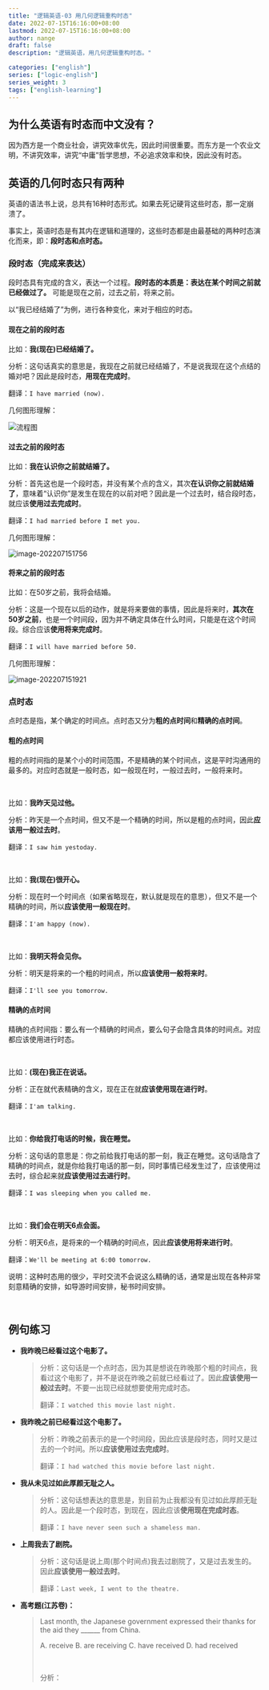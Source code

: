 ```yaml
---
title: "逻辑英语-03 用几何逻辑重构时态"
date: 2022-07-15T16:16:00+08:00
lastmod: 2022-07-15T16:16:00+08:00
author: nange
draft: false
description: "逻辑英语，用几何逻辑重构时态。"

categories: ["english"]
series: ["logic-english"]
series_weight: 3
tags: ["english-learning"]
---
```


## 为什么英语有时态而中文没有？

因为西方是一个商业社会，讲究效率优先，因此时间很重要。而东方是一个农业文明，不讲究效率，讲究“中庸”哲学思想，不必追求效率和快，因此没有时态。

## 英语的几何时态只有两种

英语的语法书上说，总共有16种时态形式。如果去死记硬背这些时态，那一定崩溃了。

事实上，英语时态是有其内在逻辑和道理的，这些时态都是由最基础的两种时态演化而来，即：**段时态和点时态。**

### 段时态（完成来表达）

段时态具有完成的含义，表达一个过程。**段时态的本质是：表达在某个时间之前就已经做过了。** 可能是现在之前，过去之前，将来之前。

以“我已经结婚了”为例，进行各种变化，来对于相应的时态。

#### 现在之前的段时态

比如：**我(现在)已经结婚了。**

分析：这句话真实的意思是，我现在之前就已经结婚了，不是说我现在这个点结的婚对吧？因此是段时态，**用现在完成时**。

翻译：`I have married (now). `

几何图形理解：

![流程图](/images/image-202207151720.jpg)

#### 过去之前的段时态

比如：**我在认识你之前就结婚了。**

分析：首先这也是一个段时态，并没有某个点的含义，其次**在认识你之前就结婚了**，意味着“认识你”是发生在现在的以前对吧？因此是一个过去时，结合段时态，就应该**使用过去完成时**。

翻译：`I had married before I met you.`

几何图形理解：

![image-202207151756](/images/image-202207151756-16578791723263.jpg)

#### 将来之前的段时态

比如：在50岁之前，我将会结婚。

分析：这是一个现在以后的动作，就是将来要做的事情，因此是将来时，**其次在50岁之前**，也是一个时间段，因为并不确定具体在什么时间，只能是在这个时间段。综合应该**使用将来完成时**。

翻译：`I will have married before 50.`

几何图形理解：

![image-202207151921](/images/image-202207151921.jpg)



### 点时态

点时态是指，某个确定的时间点。点时态又分为**粗的点时间**和**精确的点时间**。

#### 粗的点时间

粗的点时间指的是某个小的时间范围，不是精确的某个时间点，这是平时沟通用的最多的。对应时态就是一般时态，如一般现在时，一般过去时，一般将来时。

<br/>

比如：**我昨天见过他。**

分析：昨天是一个点时间，但又不是一个精确的时间，所以是粗的点时间，因此**应该用一般过去时**。

翻译：`I saw him yestoday.`

<br/>

比如：**我(现在)很开心。**

分析：现在时一个时间点（如果省略现在，默认就是现在的意思），但又不是一个精确的时间，所以**应该使用一般现在时**。

翻译：`I'am happy (now).`

<br/>

比如：**我明天将会见你。**

分析：明天是将来的一个粗的时间点，所以**应该使用一般将来时**。

翻译：`I'll see you tomorrow.`

#### 精确的点时间

精确的点时间指：要么有一个精确的时间点，要么句子会隐含具体的时间点。对应都应该使用进行时态。

<br/>

比如：**(现在)我正在说话。**

分析：正在就代表精确的含义，现在正在就**应该使用现在进行时**。

翻译：`I'am talking.`

<br/>

比如：**你给我打电话的时候，我在睡觉。**

分析：这句话的意思是：你之前给我打电话的那一刻，我正在睡觉。这句话隐含了精确的时间点，就是你给我打电话的那一刻，同时事情已经发生过了，应该使用过去时，综合起来就**应该使用过去进行时**。

翻译：`I was sleeping when you called me.`

<br/>

比如：**我们会在明天6点会面。**

分析：明天6点，是将来的一个精确的时间点，因此**应该使用将来进行时**。

翻译：`We'll be meeting at 6:00 tomorrow.`

说明：这种时态用的很少，平时交流不会说这么精确的话，通常是出现在各种非常刻意精确的安排，如导游时间安排，秘书时间安排。

<br/>

## 例句练习

* **我昨晚已经看过这个电影了。**

  > 分析：这句话是一个点时态，因为其是想说在昨晚那个粗的时间点，我看过这个电影了，并不是说在昨晚之前就已经看过了。因此**应该使用一般过去时**。不要一出现已经就想要使用完成时态。
  >
  > 翻译：`I watched this movie last night.`

* **我昨晚之前已经看过这个电影了。**

  > 分析：昨晚之前表示的是一个时间段，因此应该是段时态，同时又是过去的一个时间。所以**应该使用过去完成时**。
  >
  > 翻译：`I had watched this movie before last night.`

* **我从未见过如此厚颜无耻之人。**

  > 分析：这句话想表达的意思是，到目前为止我都没有见过如此厚颜无耻的人。因此是一个段时态，到现在，因此应该**使用现在完成时态**。
  >
  > 翻译：`I have never seen such a shameless man.`

* **上周我去了剧院。**

  > 分析：这句话是说上周(那个时间点)我去过剧院了，又是过去发生的。因此**应该使用一般过去时**。
  >
  > 翻译：`Last week, I went to the theatre.`

* **高考题(江苏卷)：**

  > Last month, the Japanese government expressed their thanks for the aid they ______ from China.
  >
  > A. receive 	B. are receiving     C. have received	D. had received
  >
  > <br/>
  >
  > 分析：

  















